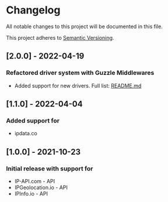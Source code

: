# Changelog
All notable changes to this project will be documented in this file.

This project adheres to [Semantic Versioning](https://semver.org/spec/v2.0.0.html).

## [2.0.0] - 2022-04-19
### Refactored driver system with Guzzle Middlewares 
- Added support for new drivers. Full list: [README.md](./README.md)

## [1.1.0] - 2022-04-04
### Added support for
- ipdata.co

## [1.0.0] - 2021-10-23
### Initial release with support for
- IP-API.com - API
- IPGeolocation.io - API
- IPInfo.io - API